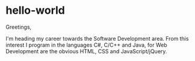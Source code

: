 # hello-world

Greetings,

I'm heading my career towards the Software Development area. 
From this interest I program in the languages C#, C/C++ and Java, for Web Development are the obvious HTML, CSS and JavaScript/jQuery.

